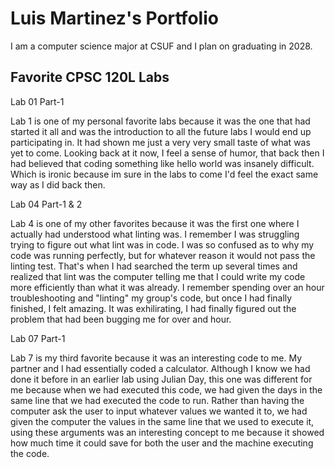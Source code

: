 # Luis Martinez's Portfolio

I am a computer science major at CSUF and I plan on graduating in 2028.

## Favorite CPSC 120L Labs

Lab 01 Part-1

Lab 1 is one of my personal favorite labs because it was the one that had started it all and was the introduction to all the future labs I would end up participating in. It had shown me just a very very small taste of what was yet to come. Looking back at it now, I feel a sense of humor, that back then I had believed that coding something like hello world was insanely difficult. Which is ironic because im sure in the labs to come I'd feel the exact same way as I did back then.

Lab 04 Part-1 & 2

Lab 4 is one of my other favorites because it was the first one where I actually had understood what linting was. I remember I was struggling trying to figure out what lint was in code. I was so confused as to why my code was running perfectly, but for whatever reason it would not pass the linting test. That's when I had searched the term up several times and realized that lint was the computer telling me that I could write my code more efficiently than what it was already. I remember spending over an hour troubleshooting and "linting" my group's code, but once I had finally finished, I felt amazing. It was exhilirating, I had finally figured out the problem that had been bugging me for over and hour.

Lab 07 Part-1

Lab 7 is my third favorite because it was an interesting code to me. My partner and I had essentially coded a calculator. Although I know we had done it before in an earlier lab using Julian Day, this one was different for me because when we had executed this code, we had given the days in the same line that we had executed the code to run. Rather than having the computer ask the user to input whatever values we wanted it to, we had given the computer the values in the same line that we used to execute it, using these arguments was an interesting concept to me because it showed how much time it could save for both the user and the machine executing the code.